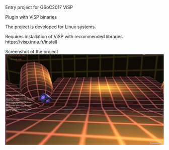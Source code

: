 Entry project for GSoC2017 ViSP

Plugin with ViSP binaries

The project is developed for Linux systems.

Requires installation of ViSP with recommended libraries
https://visp.inria.fr/install 

Screenshot of the project
![](https://github.com/Lrakulka/ViSP_getting_started_Unity_Plugin2/blob/master/info/screenshot.png)
